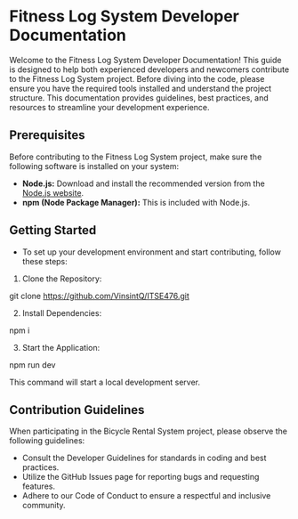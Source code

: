 # Fitness Log System Developer Documentation

Welcome to the Fitness Log System Developer Documentation! This guide is designed to help both experienced developers and newcomers contribute to the Fitness Log System project. Before diving into the code, please ensure you have the required tools installed and understand the project structure. This documentation provides guidelines, best practices, and resources to streamline your development experience.

## Prerequisites

Before contributing to the Fitness Log System project, make sure the following software is installed on your system:

- **Node.js:** Download and install the recommended version from the [Node.js website](https://nodejs.org/).
- **npm (Node Package Manager):** This is included with Node.js.

## Getting Started

- To set up your development environment and start contributing, follow these steps:

1. Clone the Repository:

git clone https://github.com/VinsintQ/ITSE476.git

2. Install Dependencies:

npm i

3. Start the Application:

npm run dev

This command will start a local development server.

## Contribution Guidelines

When participating in the Bicycle Rental System project, please observe the following guidelines:

- Consult the Developer Guidelines for standards in coding and best practices.
- Utilize the GitHub Issues page for reporting bugs and requesting features.
- Adhere to our Code of Conduct to ensure a respectful and inclusive community.
